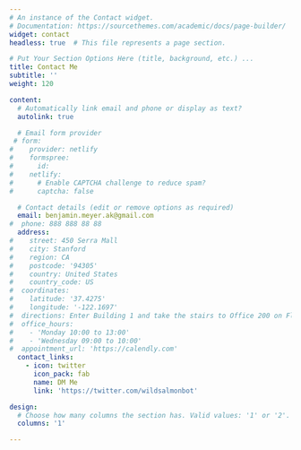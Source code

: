 ```yaml
---
# An instance of the Contact widget.
# Documentation: https://sourcethemes.com/academic/docs/page-builder/
widget: contact
headless: true  # This file represents a page section.

# Put Your Section Options Here (title, background, etc.) ...
title: Contact Me
subtitle: ''
weight: 120

content:
  # Automatically link email and phone or display as text?
  autolink: true

  # Email form provider
 # form:
#    provider: netlify
#    formspree:
#      id:
#    netlify:
#      # Enable CAPTCHA challenge to reduce spam?
#      captcha: false

  # Contact details (edit or remove options as required)
  email: benjamin.meyer.ak@gmail.com
#  phone: 888 888 88 88
  address:
#    street: 450 Serra Mall
#    city: Stanford
#    region: CA
#    postcode: '94305'
#    country: United States
#    country_code: US
#  coordinates:
#    latitude: '37.4275'
#    longitude: '-122.1697'
#  directions: Enter Building 1 and take the stairs to Office 200 on Floor 2
#  office_hours:
#    - 'Monday 10:00 to 13:00'
#    - 'Wednesday 09:00 to 10:00'
#  appointment_url: 'https://calendly.com'
  contact_links:
    - icon: twitter
      icon_pack: fab
      name: DM Me
      link: 'https://twitter.com/wildsalmonbot'

design:
  # Choose how many columns the section has. Valid values: '1' or '2'.
  columns: '1'

---
```

